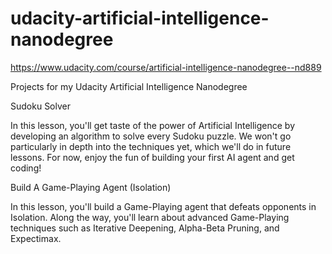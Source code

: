 # udacity-artificial-intelligence-nanodegree

https://www.udacity.com/course/artificial-intelligence-nanodegree--nd889

Projects for my Udacity Artificial Intelligence Nanodegree

Sudoku Solver

In this lesson, you'll get taste of the power of Artificial Intelligence by developing an algorithm to solve every Sudoku puzzle. We won't go particularly in depth into the techniques yet, which we'll do in future lessons. For now, enjoy the fun of building your first AI agent and get coding!

Build A Game-Playing Agent (Isolation)

In this lesson, you'll build a Game-Playing agent that defeats opponents in Isolation. Along the way, you'll learn about advanced Game-Playing techniques such as Iterative Deepening, Alpha-Beta Pruning, and Expectimax.
